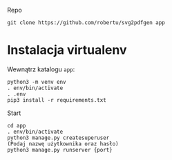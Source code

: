 Repo
```
git clone https://github.com/robertu/svg2pdfgen app
```

Instalacja virtualenv
=====================

Wewnątrz katalogu `app`:

```
python3 -m venv env
. env/bin/activate
. .env
pip3 install -r requirements.txt
```

Start

```
cd app
. env/bin/activate
python3 manage.py createsuperuser
(Podaj nazwę użytkownika oraz hasło)
python3 manage.py runserver {port}
```
